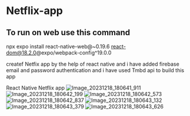 # Netflix-app

## To run on web use this command
npx expo install react-native-web@~0.19.6 react-dom@18.2.0@expo/webpack-config^19.0.0

createf Netfix app by the help of react native and i have added firebase email and password authentication and i have used Tmbd api to build this app  

React Native Netflix app
![Image_20231218_180641_911](https://github.com/SUDESHGOWDQ/Netflix-app/assets/112839296/849521df-45ce-4e2e-9758-95a367ac7ae3)
![Image_20231218_180642_199](https://github.com/SUDESHGOWDQ/Netflix-app/assets/112839296/703b447f-d281-4ab2-bfda-a2694f21548e)
![Image_20231218_180642_573](https://github.com/SUDESHGOWDQ/Netflix-app/assets/112839296/4003439f-4af0-4d3d-8e15-74c2bf545bad)
![Image_20231218_180642_837](https://github.com/SUDESHGOWDQ/Netflix-app/assets/112839296/8a59a9d8-6222-4da0-8274-3342e7487c24)
![Image_20231218_180643_132](https://github.com/SUDESHGOWDQ/Netflix-app/assets/112839296/febfa30d-5ce1-4114-a98e-07f4eb51e857)
![Image_20231218_180643_379](https://github.com/SUDESHGOWDQ/Netflix-app/assets/112839296/94ccacf4-50b9-46e2-a1bb-5861ed7bf59c)
![Image_20231218_180643_626](https://github.com/SUDESHGOWDQ/Netflix-app/assets/112839296/1de2e271-bd67-4a4b-8356-613fb7075039)
